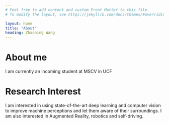 ```yaml
---
# Feel free to add content and custom Front Matter to this file.
# To modify the layout, see https://jekyllrb.com/docs/themes/#overriding-theme-defaults

layout: home
title: "About"
heading: Zhaoning Wang
---
```


# About me

I am currently an incoming student at MSCV in UCF

# Research Interest

I am interested in using state-of-the-art deep learning and computer vision to improve machine perceptions and let them aware of their surroundings. I am also interested in Augmented Reality, robotics and self-driving. 